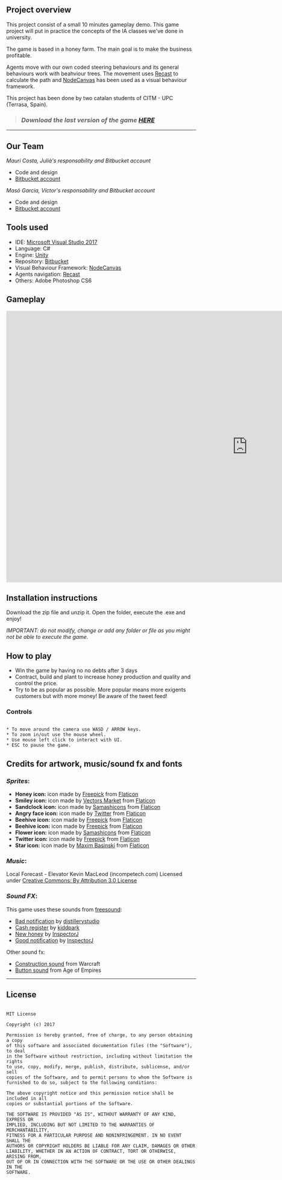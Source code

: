 
## **Project overview** 

This project consist of a small 10 minutes gameplay demo. This game project will put in practice the concepts of the IA classes we've done in university. 

The game is based in a honey farm. The main goal is to make the business profitable.

Agents move with our own coded steering behaviours and its general behaviours work with beahviour trees. The movement uses [Recast](https://assetstore.unity.com/packages/tools/ai/recastunity-recast-for-unity-7041) to calculate the path and [NodeCanvas](http://nodecanvas.paradoxnotion.com/) has been used as a visual behaviour framework.

This project has been done by two catalan students of CITM - UPC (Terrasa, Spain).

> ### *Download the last version of the game [HERE](https://github.com/nintervik/HoneyLand/releases/tag/1.0)*

***

## **Our Team**

_Mauri Costa, Julià's responsability and Bitbucket account_

* Code and design
* [Bitbucket account](https://bitbucket.org/juliamauri/)

_Masó Garcia, Víctor's responsability and Bitbucket account_

* Code and design
* [Bitbucket account](https://bitbucket.org/nintervik/)


## **Tools used**

* IDE: [Microsoft Visual Studio 2017](https://visualstudio.microsoft.com/vs/)
* Language: C#
* Engine: [Unity](https://unity3d.com/) 
* Repository: [Bitbucket](https://bitbucket.org/product)
* Visual Behaviour Framework: [NodeCanvas](http://nodecanvas.paradoxnotion.com/)
* Agents navigation: [Recast](https://assetstore.unity.com/packages/tools/ai/recastunity-recast-for-unity-7041)
* Others: Adobe Photoshop CS6


## **Gameplay**

<iframe width="1280" height="720" src="https://www.youtube.com/embed/isoApESpyFE" frameborder="0" gesture="media" allow="encrypted-media" allowfullscreen></iframe>


## **Installation instructions**

Download the zip file and unzip it. Open the folder, execute the .exe and enjoy!

_IMPORTANT: do not modify, change or add any folder or file as you might not be able to execute the game._


## **How to play**

* Win the game by having no no debts after 3 days
* Contract, build and plant to increase honey production and quality and control the price.
* Try to be as popular as possible. More popular means more exigents customers but with more money! Be aware of the tweet feed!


### Controls
~~~~~~~~~~~~~~~

* To move around the camera use WASD / ARROW keys.
* To zoom in/out use the mouse wheel.
* Use mouse left click to interact with UI.
* ESC to pause the game.

~~~~~~~~~~~~~~~


## **Credits for artwork, music/sound fx and fonts**

### *Sprites*:

* **Honey icon:** icon made by [Freepick](https://www.freepik.com/) from [Flaticon](https://www.flaticon.com) 
* **Smiley icon:** icon made by [Vectors Market](https://www.flaticon.com/authors/vectors-market) from [Flaticon](https://www.flaticon.com)
* **Sandclock icon:** icon made by [Samashicons](https://smashicons.com/) from [Flaticon](https://www.flaticon.com)
* **Angry face icon:** icon made by [Twitter](https://www.flaticon.com/authors/twitter) from [Flaticon](https://www.flaticon.com)
* **Beehive icon:** icon made by [Freepick](https://www.freepik.com/) from [Flaticon](https://www.flaticon.com) 
* **Beehive icon:** icon made by [Freepick](https://www.freepik.com/) from [Flaticon](https://www.flaticon.com) 
* **Flower icon:** icon made by [Samashicons](https://smashicons.com/) from [Flaticon](https://www.flaticon.com)
* **Twitter icon:** icon made by [Freepick](https://www.freepik.com/) from [Flaticon](https://www.flaticon.com) 
* **Star icon:** icon made by [Maxim Basinski](https://www.flaticon.com/authors/maxim-basinski) from [Flaticon](https://www.flaticon.com) 

### *Music*:

Local Forecast - Elevator Kevin MacLeod (incompetech.com)
Licensed under [Creative Commons: By Attribution 3.0 License](http://creativecommons.org/licenses/by/3.0/)


### *Sound FX*:

This game uses these sounds from [freesound](https://freesound.org/):

* [Bad notification](https://freesound.org/people/distillerystudio/sounds/327736/) by [distillerystudio](https://freesound.org/people/distillerystudio/)
* [Cash register](https://freesound.org/people/kiddpark/sounds/201159/) by [kiddpark](https://freesound.org/people/kiddpark/)
* [New honey](https://freesound.org/people/InspectorJ/sounds/411639/) by [InspectorJ](https://freesound.org/people/InspectorJ/)
* [Good notification](https://freesound.org/people/InspectorJ/sounds/403018/) by [InspectorJ](https://freesound.org/people/InspectorJ/)


Other sound fx:

* [Construction sound](https://www.sounds-resource.com/pc_computer/warcraft2/sound/352/) from Warcraft
* [Button sound](https://www.sounds-resource.com/pc_computer/ageofempiresii/sound/8818/) from Age of Empires
	

***

## **License**

~~~~~~~~~~~~~~~

MIT License

Copyright (c) 2017 

Permission is hereby granted, free of charge, to any person obtaining a copy
of this software and associated documentation files (the "Software"), to deal
in the Software without restriction, including without limitation the rights
to use, copy, modify, merge, publish, distribute, sublicense, and/or sell
copies of the Software, and to permit persons to whom the Software is
furnished to do so, subject to the following conditions:

The above copyright notice and this permission notice shall be included in all
copies or substantial portions of the Software.

THE SOFTWARE IS PROVIDED "AS IS", WITHOUT WARRANTY OF ANY KIND, EXPRESS OR
IMPLIED, INCLUDING BUT NOT LIMITED TO THE WARRANTIES OF MERCHANTABILITY,
FITNESS FOR A PARTICULAR PURPOSE AND NONINFRINGEMENT. IN NO EVENT SHALL THE
AUTHORS OR COPYRIGHT HOLDERS BE LIABLE FOR ANY CLAIM, DAMAGES OR OTHER
LIABILITY, WHETHER IN AN ACTION OF CONTRACT, TORT OR OTHERWISE, ARISING FROM,
OUT OF OR IN CONNECTION WITH THE SOFTWARE OR THE USE OR OTHER DEALINGS IN THE
SOFTWARE.

~~~~~~~~~~~~~~~
